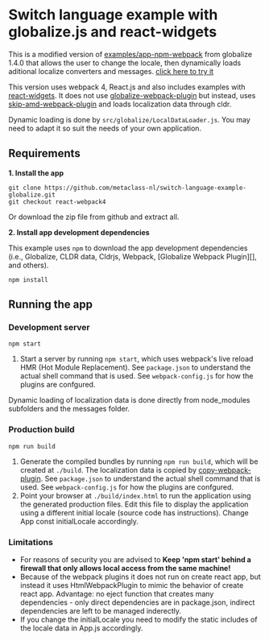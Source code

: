 # Switch language example with globalize.js and react-widgets 

This is a modified version of [examples/app-npm-webpack](https://github.com/globalizejs/globalize/tree/master/examples/app-npm-webpack) 
from globalize 1.4.0 that allows the user to change the locale, then dynamically loads aditional localize converters and messages. 
[click here to try it](https://metaclass.nl/globalize/react-webpack4)

This version uses webpack 4, React.js and also includes examples with [react-widgets](https://github.com/jquense/react-widgets). 
It does not use [globalize-webpack-plugin](https://github.com/rxaviers/globalize-webpack-plugin) but
instead, uses [skip-amd-webpack-plugin](https://github.com/rxaviers/skip-amd-webpack-plugin) 
and loads localization data through cldr. 

Dynamic loading is done by `src/globalize/LocalDataLoader.js`. You may need to adapt it so suit the needs of your own application.

## Requirements

**1. Install the app**

```
git clone https://github.com/metaclass-nl/switch-language-example-globalize.git
git checkout react-webpack4
```
Or download the zip file from github and extract all.

**2. Install app development dependencies**

This example uses `npm` to download the app development dependencies (i.e.,
Globalize, CLDR data, Cldrjs, Webpack, [Globalize Webpack Plugin][], and
others).

```
npm install
```

## Running the app

### Development server

```
npm start
```

1. Start a server by running `npm start`, which uses webpack's live reload HMR
(Hot Module Replacement). See `package.json` to understand the actual shell
command that is used. See `webpack-config.js` for how the plugins are confgured.

Dynamic loading of localization data is done directly from node_modules subfolders and the messages folder.

### Production build

```
npm run build
```

1. Generate the compiled bundles by running `npm run build`, which will be
created at `./build`. The localization data is copied by [copy-webpack-plugin](https://github.com/webpack-contrib/copy-webpack-plugin). 
See `package.json` to understand the actual shell command that is used. 
See `webpack-config.js` for how the plugins are confgured.
1. Point your browser at `./build/index.html` to run the application using the
generated production files. Edit this file to display the application using a
different initial locale (source code has instructions). Change App const initialLocale accordingly.

### Limitations

- For reasons of security you are advised to **Keep
'npm start' behind a firewall that only allows local access from the same machine!**
- Because of the webpack plugins it does not run on create react app, but instead it
uses HtmlWebpackPlugin to mimic the behavior of create react app. Advantage: no eject
function that creates many dependencies - only direct dependencies are in package.json,
indirect dependencies are left to be managed inderectly.
- If you change the initialLocale you need to modify the static includes of 
  the locale data in App.js accordingly.
